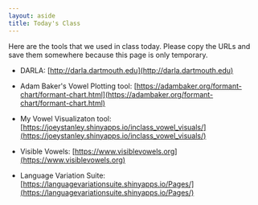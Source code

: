 ```yaml
---
layout: aside
title: Today's Class
---
```


Here are the tools that we used in class today. Please copy the URLs and save them somewhere because this page is only temporary.

* DARLA: [http://darla.dartmouth.edu](http://darla.dartmouth.edu)

* Adam Baker's Vowel Plotting tool: [https://adambaker.org/formant-chart/formant-chart.html](https://adambaker.org/formant-chart/formant-chart.html)

* My Vowel Visualizaton tool: [https://joeystanley.shinyapps.io/inclass_vowel_visuals/](https://joeystanley.shinyapps.io/inclass_vowel_visuals/)

* Visible Vowels: [https://www.visiblevowels.org](https://www.visiblevowels.org)

* Language Variation Suite: [https://languagevariationsuite.shinyapps.io/Pages/](https://languagevariationsuite.shinyapps.io/Pages/)